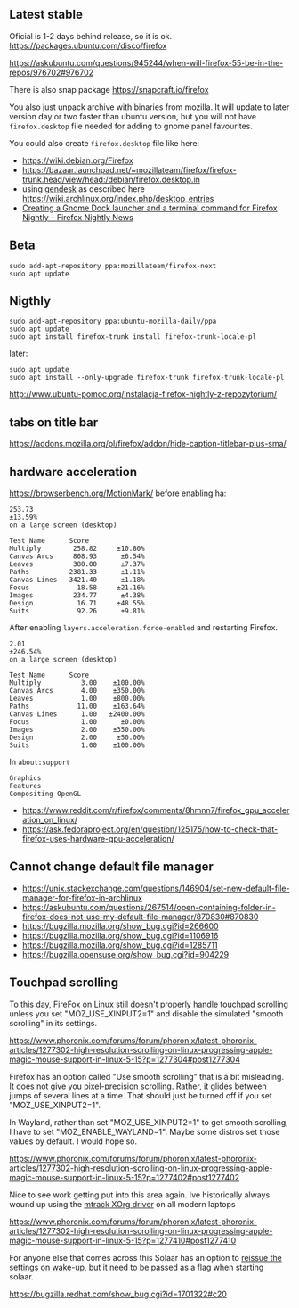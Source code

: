 ## Latest stable

Oficial is 1-2 days behind release, so it is ok. https://packages.ubuntu.com/disco/firefox

https://askubuntu.com/questions/945244/when-will-firefox-55-be-in-the-repos/976702#976702

There is also snap package https://snapcraft.io/firefox

You also just unpack archive with binaries from mozilla. It will update to later version day or two faster than ubuntu version, but you will not have `firefox.desktop` file needed for adding to gnome panel favourites.

You could also create `firefox.desktop` file like here:

- https://wiki.debian.org/Firefox
- https://bazaar.launchpad.net/~mozillateam/firefox/firefox-trunk.head/view/head:/debian/firefox.desktop.in
- using [gendesk](https://github.com/xyproto/gendesk) as described here https://wiki.archlinux.org/index.php/desktop_entries
- [Creating a Gnome Dock launcher and a terminal command for Firefox Nightly – Firefox Nightly News](https://blog.nightly.mozilla.org/2018/01/22/335/)

## Beta

```shell
sudo add-apt-repository ppa:mozillateam/firefox-next
sudo apt update
```

## Nigthly

```shell
sudo add-apt-repository ppa:ubuntu-mozilla-daily/ppa
sudo apt update
sudo apt install firefox-trunk install firefox-trunk-locale-pl
```

later:

```
sudo apt update
sudo apt install --only-upgrade firefox-trunk firefox-trunk-locale-pl
```

http://www.ubuntu-pomoc.org/instalacja-firefox-nightly-z-repozytorium/

## tabs on title bar

https://addons.mozilla.org/pl/firefox/addon/hide-caption-titlebar-plus-sma/

## hardware acceleration

https://browserbench.org/MotionMark/ before enabling ha:

```
253.73
±13.59%
on a large screen (desktop)

Test Name      Score
Multiply        258.82     ±10.80%
Canvas Arcs     808.93      ±6.54%
Leaves          380.00      ±7.37%
Paths          2381.33      ±1.11%
Canvas Lines   3421.40      ±1.18%
Focus            18.58     ±21.16%
Images          234.77      ±4.38%
Design           16.71     ±48.55%
Suits            92.26      ±9.81%
```

After enabling `layers.acceleration.force-enabled` and restarting Firefox.

```
2.01
±246.54%
on a large screen (desktop)

Test Name      Score
Multiply          3.00    ±100.00%
Canvas Arcs       4.00    ±350.00%
Leaves            1.00    ±800.00%
Paths            11.00    ±163.64%
Canvas Lines      1.00   ±2400.00%
Focus             1.00      ±0.00%
Images            2.00    ±350.00%
Design            2.00     ±50.00%
Suits             1.00    ±100.00%
```

In `about:support`

```
Graphics
Features
Compositing	OpenGL
```

- https://www.reddit.com/r/firefox/comments/8hmnn7/firefox_gpu_acceleration_on_linux/
- https://ask.fedoraproject.org/en/question/125175/how-to-check-that-firefox-uses-hardware-gpu-acceleration/

## Cannot change default file manager

- https://unix.stackexchange.com/questions/146904/set-new-default-file-manager-for-firefox-in-archlinux
- https://askubuntu.com/questions/267514/open-containing-folder-in-firefox-does-not-use-my-default-file-manager/870830#870830
- https://bugzilla.mozilla.org/show_bug.cgi?id=266600
- https://bugzilla.mozilla.org/show_bug.cgi?id=1106916
- https://bugzilla.mozilla.org/show_bug.cgi?id=1285711
- https://bugzilla.opensuse.org/show_bug.cgi?id=904229

## Touchpad scrolling

To this day, FireFox on Linux still doesn't properly handle touchpad scrolling unless you set "MOZ_USE_XINPUT2=1" and disable the simulated "smooth scrolling" in its settings.

https://www.phoronix.com/forums/forum/phoronix/latest-phoronix-articles/1277302-high-resolution-scrolling-on-linux-progressing-apple-magic-mouse-support-in-linux-5-15?p=1277304#post1277304

Firefox has an option called "Use smooth scrolling" that is a bit misleading. It does not give you pixel-precision scrolling. Rather, it glides between jumps of several lines at a time. That should just be turned off if you set "MOZ_USE_XINPUT2=1".

In Wayland, rather than set "MOZ_USE_XINPUT2=1" to get smooth scrolling, I have to set "MOZ_ENABLE_WAYLAND=1". Maybe some distros set those values by default. I would hope so.

https://www.phoronix.com/forums/forum/phoronix/latest-phoronix-articles/1277302-high-resolution-scrolling-on-linux-progressing-apple-magic-mouse-support-in-linux-5-15?p=1277402#post1277402

Nice to see work getting put into this area again. Ive historically always wound up using the [mtrack XOrg driver](https://github.com/p2rkw/xf86-input-mtrack) on all modern laptops

https://www.phoronix.com/forums/forum/phoronix/latest-phoronix-articles/1277302-high-resolution-scrolling-on-linux-progressing-apple-magic-mouse-support-in-linux-5-15?p=1277410#post1277410

For anyone else that comes across this Solaar has an option to [reissue the settings on wake-up](https://github.com/pwr-Solaar/Solaar/issues/443), but it need to be passed as a flag when starting solaar.

https://bugzilla.redhat.com/show_bug.cgi?id=1701322#c20
